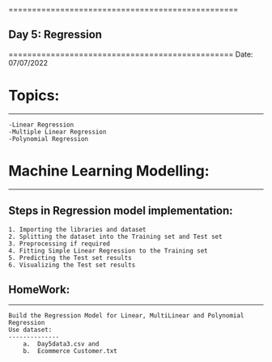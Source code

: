 =================================================
## Day 5: Regression
================================================
Date: 07/07/2022
# Topics:
------------------
	-Linear Regression 
	-Multiple Linear Regression
	-Polynomial Regression 

# Machine Learning Modelling:
----------------------------



Steps in Regression model implementation:
------------------------------------------

	1. Importing the libraries and dataset
	2. Splitting the dataset into the Training set and Test set
	3. Preprocessing if required
	4. Fitting Simple Linear Regression to the Training set
	5. Predicting the Test set results
	6. Visualizing the Test set results


	
## HomeWork:
-----------
    Build the Regression Model for Linear, MultiLinear and Polynomial Regression
    Use dataset:
    --------------
    	a.	Day5data3.csv and 
    	b.	Ecommerce Customer.txt
